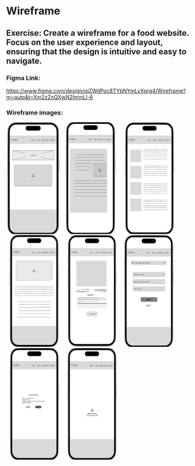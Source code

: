 # Wireframe

## Exercise: Create a wireframe for a food website. Focus on the user experience and layout, ensuring that the design is intuitive and easy to navigate.

### Figma Link: 
https://www.figma.com/design/qjZWdPoc8TYbNYmLvXprg4/Wireframe?m=auto&t=Xm2zZnQXwN2lmmLl-6

### Wireframe images:

<img src = "wf1.png" alt="Alt text" width="150" height="300"> 
<img src = "wf2.png" alt="Alt text" width="150" height="300"> 
<img src = "wf3.png" alt="Alt text" width="150" height="300"> 
<img src = "wf4.png" alt="Alt text" width="150" height="300"> 
<img src = "wf5.png" alt="Alt text" width="150" height="300"> 
<img src = "wf6.png" alt="Alt text" width="150" height="300"> 
<img src = "wf7.png" alt="Alt text" width="150" height="300"> 
<img src = "wf8.png" alt="Alt text" width="150" height="300"> 